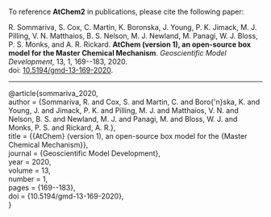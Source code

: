 To reference **AtChem2** in publications, please cite the following paper:

R. Sommariva, S. Cox, C. Martin, K. Boronska, J. Young, P. K. Jimack, M. J. Pilling, V. N. Matthaios, B. S. Nelson, M. J. Newland, M. Panagi, W. J. Bloss, P. S. Monks, and A. R. Rickard. **AtChem (version 1), an open-source box model for the Master Chemical Mechanism**. _Geoscientific Model Development_, 13, 1, 169--183, 2020.  
doi: [10.5194/gmd-13-169-2020](https://doi.org/10.5194/gmd-13-169-2020).

---

@article{sommariva_2020,  
author  = {Sommariva, R. and Cox, S. and Martin, C. and Boro{\'n}ska, K. and Young, J. and
           Jimack, P. K. and Pilling, M. J. and Matthaios, V. N. and Nelson, B. S. and
           Newland, M. J. and Panagi, M. and Bloss, W. J. and Monks, P. S. and Rickard, A. R.},  
title   = {{AtChem} (version 1), an open-source box model for the {Master Chemical Mechanism}},  
journal = {Geoscientific Model Development},  
year    = 2020,  
volume  = 13,  
number  = 1,  
pages   = {169--183},  
doi     = {10.5194/gmd-13-169-2020},  
}
